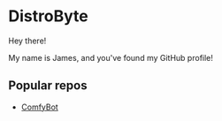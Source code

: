 # DistroByte
Hey there!

My name is James, and you've found my GitHub profile!

## Popular repos

- [ComfyBot](https://www.github.com/DistroByte/ComfyBot)

